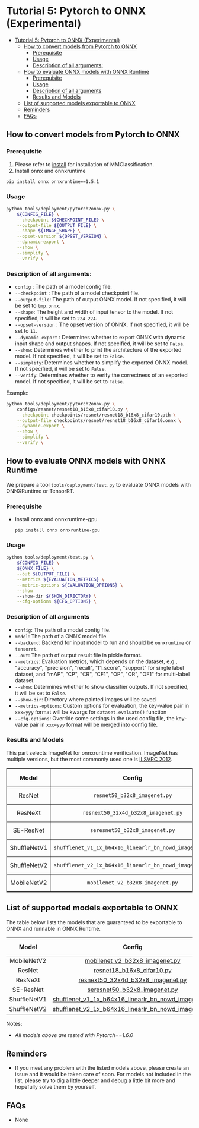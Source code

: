 # Tutorial 5: Pytorch to ONNX (Experimental)

<!-- TOC -->

- [Tutorial 5: Pytorch to ONNX (Experimental)](#tutorial-5-pytorch-to-onnx-experimental)
  - [How to convert models from Pytorch to ONNX](#how-to-convert-models-from-pytorch-to-onnx)
    - [Prerequisite](#prerequisite)
    - [Usage](#usage)
    - [Description of all arguments:](#description-of-all-arguments)
  - [How to evaluate ONNX models with ONNX Runtime](#how-to-evaluate-onnx-models-with-onnx-runtime)
    - [Prerequisite](#prerequisite-1)
    - [Usage](#usage-1)
    - [Description of all arguments](#description-of-all-arguments-1)
    - [Results and Models](#results-and-models)
  - [List of supported models exportable to ONNX](#list-of-supported-models-exportable-to-onnx)
  - [Reminders](#reminders)
  - [FAQs](#faqs)

<!-- TOC -->

## How to convert models from Pytorch to ONNX

### Prerequisite

1. Please refer to [install](https://mmclassification.readthedocs.io/en/latest/install.html#install-mmclassification) for installation of MMClassification.
2. Install onnx and onnxruntime

  ```shell
  pip install onnx onnxruntime==1.5.1
  ```

### Usage

```bash
python tools/deployment/pytorch2onnx.py \
    ${CONFIG_FILE} \
    --checkpoint ${CHECKPOINT_FILE} \
    --output-file ${OUTPUT_FILE} \
    --shape ${IMAGE_SHAPE} \
    --opset-version ${OPSET_VERSION} \
    --dynamic-export \
    --show \
    --simplify \
    --verify \
```

### Description of all arguments:

- `config` : The path of a model config file.
- `--checkpoint` : The path of a model checkpoint file.
- `--output-file`: The path of output ONNX model. If not specified, it will be set to `tmp.onnx`.
- `--shape`: The height and width of input tensor to the model. If not specified, it will be set to `224 224`.
- `--opset-version` : The opset version of ONNX. If not specified, it will be set to `11`.
- `--dynamic-export` : Determines whether to export ONNX with dynamic input shape and output shapes. If not specified, it will be set to `False`.
- `--show`: Determines whether to print the architecture of the exported model. If not specified, it will be set to `False`.
- `--simplify`: Determines whether to simplify the exported ONNX model. If not specified, it will be set to `False`.
- `--verify`: Determines whether to verify the correctness of an exported model. If not specified, it will be set to `False`.

Example:

```bash
python tools/deployment/pytorch2onnx.py \
    configs/resnet/resnet18_b16x8_cifar10.py \
    --checkpoint checkpoints/resnet/resnet18_b16x8_cifar10.pth \
    --output-file checkpoints/resnet/resnet18_b16x8_cifar10.onnx \
    --dynamic-export \
    --show \
    --simplify \
    --verify \
```

## How to evaluate ONNX models with ONNX Runtime

We prepare a tool `tools/deployment/test.py` to evaluate ONNX models with ONNXRuntime or TensorRT.

### Prerequisite

- Install onnx and onnxruntime-gpu

  ```shell
  pip install onnx onnxruntime-gpu
  ```

### Usage

```bash
python tools/deployment/test.py \
    ${CONFIG_FILE} \
    ${ONNX_FILE} \
    --out ${OUTPUT_FILE} \
    --metrics ${EVALUATION_METRICS} \
    --metric-options ${EVALUATION_OPTIONS} \
    --show
    --show-dir ${SHOW_DIRECTORY} \
    --cfg-options ${CFG_OPTIONS} \
```

### Description of all arguments

- `config`: The path of a model config file.
- `model`: The path of a ONNX model file.
- `--backend`: Backend for input model to run and should be `onnxruntime` or `tensorrt`.
- `--out`: The path of output result file in pickle format.
- `--metrics`: Evaluation metrics, which depends on the dataset, e.g., "accuracy", "precision", "recall", "f1_score", "support" for single label dataset, and "mAP", "CP", "CR", "CF1", "OP", "OR", "OF1" for multi-label dataset.
- `--show`: Determines whether to show classifier outputs. If not specified, it will be set to `False`.
- `--show-dir`: Directory where painted images will be saved
- `--metrics-options`: Custom options for evaluation, the key-value pair in `xxx=yyy` format will be kwargs for `dataset.evaluate()` function
- `--cfg-options`: Override some settings in the used config file, the key-value pair in `xxx=yyy` format will be merged into config file.

### Results and Models

This part selects ImageNet for onnxruntime verification. ImageNet has multiple versions, but the most commonly used one is [ILSVRC 2012](http://www.image-net.org/challenges/LSVRC/2012/).

<table border="1" class="docutils">
  <tr>
    <th align="center">Model</th>
    <th align="center">Config</th>
    <th align="center">Metric</th>
    <th align="center">PyTorch</th>
    <th align="center">ONNXRuntime</th>
    <th align="center">TensorRT-fp32</th>
    <th align="center">TensorRT-fp16</th>
  </tr>
  <tr>
    <td align="center">ResNet</td>
    <td align="center"><code>resnet50_b32x8_imagenet.py</code></td>
    <td align="center">Top 1 / 5</td>
    <td align="center">76.55 / 93.15</td>
    <td align="center">76.49 / 93.22</td>
    <td align="center">76.49 / 93.22</td>
    <td align="center">76.50 / 93.20</td>
  </tr>
  <tr>
    <td align="center">ResNeXt</td>
    <td align="center"><code>resnext50_32x4d_b32x8_imagenet.py</code></td>
    <td align="center">Top 1 / 5</td>
    <td align="center">77.83 / 93.65</td>
    <td align="center">77.83 / 93.65</td>
    <td align="center">77.83 / 93.65</td>
    <td align="center">77.82 / 93.65</td>
  </tr>
  <tr>
    <td align="center">SE-ResNet</td>
    <td align="center"><code>seresnet50_b32x8_imagenet.py</code></td>
    <td align="center">Top 1 / 5</td>
    <td align="center">77.74 / 93.84</td>
    <td align="center">77.74 / 93.84</td>
    <td align="center">77.74 / 93.84</td>
    <td align="center">77.74 / 93.85</td>
  </tr>
  <tr>
    <td align="center">ShuffleNetV1</td>
    <td align="center"><code>shufflenet_v1_1x_b64x16_linearlr_bn_nowd_imagenet.py</code></td>
    <td align="center">Top 1 / 5</td>
    <td align="center">68.13 / 87.81</td>
    <td align="center">68.13 / 87.81</td>
    <td align="center">68.13 / 87.81</td>
    <td align="center">68.10 / 87.80</td>
  </tr>
  <tr>
    <td align="center">ShuffleNetV2</td>
    <td align="center"><code>shufflenet_v2_1x_b64x16_linearlr_bn_nowd_imagenet.py</code></td>
    <td align="center">Top 1 / 5</td>
    <td align="center">69.55 / 88.92</td>
    <td align="center">69.55 / 88.92</td>
    <td align="center">69.55 / 88.92</td>
    <td align="center">69.55 / 88.92</td>
  </tr>
  <tr>
    <td align="center">MobileNetV2</td>
    <td align="center"><code>mobilenet_v2_b32x8_imagenet.py</code></td>
    <td align="center">Top 1 / 5</td>
    <td align="center">71.86 / 90.42</td>
    <td align="center">71.86 / 90.42</td>
    <td align="center">71.86 / 90.42</td>
    <td align="center">71.88 / 90.40</td>
  </tr>
</table>

## List of supported models exportable to ONNX

The table below lists the models that are guaranteed to be exportable to ONNX and runnable in ONNX Runtime.

|    Model     |                                                                                            Config                                                                                             | Batch Inference | Dynamic Shape | Note |
| :----------: | :-------------------------------------------------------------------------------------------------------------------------------------------------------------------------------------------: | :-------------: | :-----------: | ---- |
| MobileNetV2  |                       [mobilenet_v2_b32x8_imagenet.py](https://github.com/open-mmlab/mmclassification/tree/master/configs/mobilenet_v2/mobilenet_v2_b32x8_imagenet.py)                        |        Y        |       Y       |      |
|    ResNet    |                               [resnet18_b16x8_cifar10.py](https://github.com/open-mmlab/mmclassification/tree/master/configs/resnet/resnet18_b16x8_cifar10.py)                                |        Y        |       Y       |      |
|   ResNeXt    |                       [resnext50_32x4d_b32x8_imagenet.py](https://github.com/open-mmlab/mmclassification/tree/master/configs/resnext/resnext50_32x4d_b32x8_imagenet.py)                       |        Y        |       Y       |      |
|  SE-ResNet   |                           [seresnet50_b32x8_imagenet.py](https://github.com/open-mmlab/mmclassification/tree/master/configs/seresnet/seresnet50_b32x8_imagenet.py)                            |        Y        |       Y       |      |
| ShuffleNetV1 | [shufflenet_v1_1x_b64x16_linearlr_bn_nowd_imagenet.py](https://github.com/open-mmlab/mmclassification/tree/master/configs/shufflenet_v1/shufflenet_v1_1x_b64x16_linearlr_bn_nowd_imagenet.py) |        Y        |       Y       |      |
| ShuffleNetV2 | [shufflenet_v2_1x_b64x16_linearlr_bn_nowd_imagenet.py](https://github.com/open-mmlab/mmclassification/tree/master/configs/shufflenet_v2/shufflenet_v2_1x_b64x16_linearlr_bn_nowd_imagenet.py) |        Y        |       Y       |      |

Notes:

- *All models above are tested with Pytorch==1.6.0*

## Reminders

- If you meet any problem with the listed models above, please create an issue and it would be taken care of soon. For models not included in the list, please try to dig a little deeper and debug a little bit more and hopefully solve them by yourself.

## FAQs

- None
